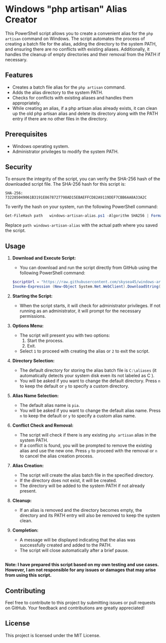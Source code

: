 
# Windows "php artisan" Alias Creator

This PowerShell script allows you to create a convenient alias for the `php artisan` command on Windows. The script automates the process of creating a batch file for the alias, adding the directory to the system PATH, and ensuring there are no conflicts with existing aliases. Additionally, it handles the cleanup of empty directories and their removal from the PATH if necessary.

## Features

- Creates a batch file alias for the `php artisan` command.
- Adds the alias directory to the system PATH.
- Checks for conflicts with existing aliases and handles them appropriately.
- While creating an alias, if a php artisan alias already exists, it can clean up the old php artisan alias and delete its directory along with the PATH entry if there are no other files in the directory.

## Prerequisites

- Windows operating system.
- Administrator privileges to modify the system PATH.

## Security

To ensure the integrity of the script, you can verify the SHA-256 hash of the downloaded script file. The SHA-256 hash for this script is:


```
SHA-256: 732285049061B3191E8678727798AD15EBAEFFCD82A9119DEF7CBB6AA8A33A2C
```

To verify the hash on your system, run the following PowerShell command:

```powershell
Get-FileHash path	windows-artisan-alias.ps1 -Algorithm SHA256 | Format-List
```

Replace `path windows-artisan-alias` with the actual path where you saved the script.

## Usage

1. **Download and Execute Script:**
    - You can download and run the script directly from GitHub using the following PowerShell command:
    ```powershell
    $scriptUrl = "https://raw.githubusercontent.com/skysea45/windows-artisan-alias/main/windows-artisan-alias.ps1"
    Invoke-Expression (New-Object System.Net.WebClient).DownloadString($scriptUrl)
    ```

2. **Starting the Script:**
    - When the script starts, it will check for administrator privileges. If not running as an administrator, it will prompt for the necessary permissions.

3. **Options Menu:**
    - The script will present you with two options:
        1. Start the process.
        2. Exit.
    - Select `1` to proceed with creating the alias or `2` to exit the script.

4. **Directory Selection:**
    - The default directory for storing the alias batch file is `C:\aliases` (it automatically detects your system disk even its not labeled as C ).
    - You will be asked if you want to change the default directory. Press `n` to keep the default or `y` to specify a custom directory.

5. **Alias Name Selection:**
    - The default alias name is `pia`.
    - You will be asked if you want to change the default alias name. Press `n` to keep the default or `y` to specify a custom alias name.

6. **Conflict Check and Removal:**
    - The script will check if there is any existing `php artisan` alias in the system PATH.
    - If a conflict is found, you will be prompted to remove the existing alias and use the new one. Press `y` to proceed with the removal or `n` to cancel the alias creation process.

7. **Alias Creation:**
    - The script will create the alias batch file in the specified directory.
    - If the directory does not exist, it will be created.
    - The directory will be added to the system PATH if not already present.

8. **Cleanup:**
    - If an alias is removed and the directory becomes empty, the directory and its PATH entry will also be removed to keep the system clean.

9. **Completion:**
    - A message will be displayed indicating that the alias was successfully created and added to the PATH.
    - The script will close automatically after a brief pause.

##
**Note: I have prepared this script based on my own testing and use cases. However, I am not responsible for any issues or damages that may arise from using this script.**
##

## Contributing

Feel free to contribute to this project by submitting issues or pull requests on GitHub. Your feedback and contributions are greatly appreciated!

## License

This project is licensed under the MIT License.
